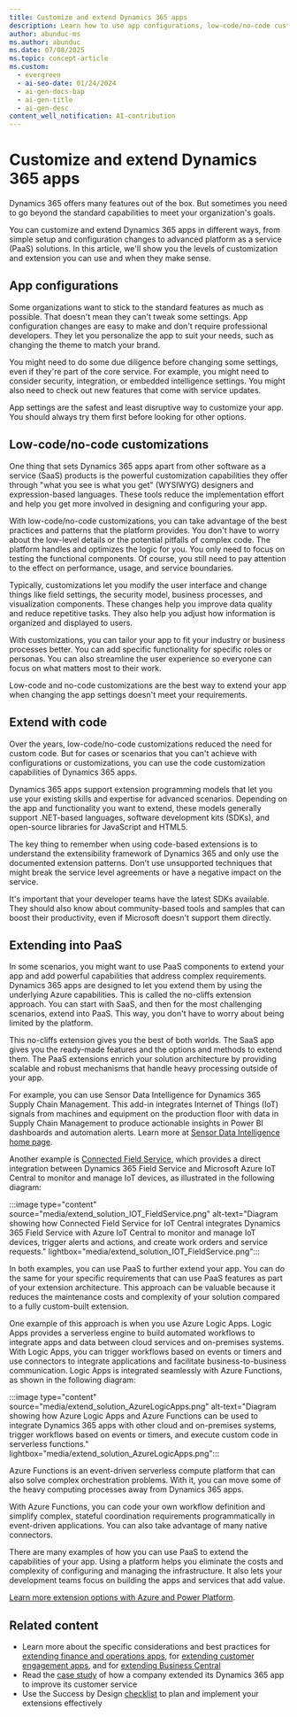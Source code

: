 ```yaml
---
title: Customize and extend Dynamics 365 apps
description: Learn how to use app configurations, low-code/no-code customizations, and PaaS solutions to tailor Dynamics 365 apps to your organization's needs.
author: abunduc-ms
ms.author: abunduc
ms.date: 07/08/2025
ms.topic: concept-article
ms.custom:
  - evergreen
  - ai-seo-date: 01/24/2024
  - ai-gen-docs-bap
  - ai-gen-title
  - ai-gen-desc
content_well_notification: AI-contribution
---
```


# Customize and extend Dynamics 365 apps

Dynamics 365 offers many features out of the box. But sometimes you need to go beyond the standard capabilities to meet your organization's goals.

You can customize and extend Dynamics 365 apps in different ways, from simple setup and configuration changes to advanced platform as a service (PaaS) solutions. In this article, we'll show you the levels of customization and extension you can use and when they make sense.

## App configurations

Some organizations want to stick to the standard features as much as possible. That doesn't mean they can't tweak some settings. App configuration changes are easy to make and don't require professional developers. They let you personalize the app to suit your needs, such as changing the theme to match your brand.

You might need to do some due diligence before changing some settings, even if they're part of the core service. For example, you might need to consider security, integration, or embedded intelligence settings. You might also need to check out new features that come with service updates.

App settings are the safest and least disruptive way to customize your app. You should always try them first before looking for other options.

## Low-code/no-code customizations

One thing that sets Dynamics 365 apps apart from other software as a service (SaaS) products is the powerful customization capabilities they offer through "what you see is what you get" (WYSIWYG) designers and expression-based languages. These tools reduce the implementation effort and help you get more involved in designing and configuring your app.

With low-code/no-code customizations, you can take advantage of the best practices and patterns that the platform provides. You don't have to worry about the low-level details or the potential pitfalls of complex code. The platform handles and optimizes the logic for you. You only need to focus on testing the functional components. Of course, you still need to pay attention to the effect on performance, usage, and service boundaries.

Typically, customizations let you modify the user interface and change things like field settings, the security model, business processes, and visualization components. These changes help you improve data quality and reduce repetitive tasks. They also help you adjust how information is organized and displayed to users.

With customizations, you can tailor your app to fit your industry or business processes better. You can add specific functionality for specific roles or personas. You can also streamline the user experience so everyone can focus on what matters most to their work.

Low-code and no-code customizations are the best way to extend your app when changing the app settings doesn't meet your requirements.

## Extend with code

Over the years, low-code/no-code customizations reduced the need for custom code. But for cases or scenarios that you can't achieve with configurations or customizations, you can use the code customization capabilities of Dynamics 365 apps.

Dynamics 365 apps support extension programming models that let you use your existing skills and expertise for advanced scenarios. Depending on the app and functionality you want to extend, these models generally support .NET-based languages, software development kits (SDKs), and open-source libraries for JavaScript and HTML5.

The key thing to remember when using code-based extensions is to understand the extensibility framework of Dynamics 365 and only use the documented extension patterns. Don't use unsupported techniques that might break the service level agreements or have a negative impact on the service.

It's important that your developer teams have the latest SDKs available. They should also know about community-based tools and samples that can boost their productivity, even if Microsoft doesn't support them directly.

## Extending into PaaS

In some scenarios, you might want to use PaaS components to extend your app and add powerful capabilities that address complex requirements. Dynamics 365 apps are designed to let you extend them by using the underlying Azure capabilities. This is called the no-cliffs extension approach. You can start with SaaS, and then for the most challenging scenarios, extend into PaaS. This way, you don't have to worry about being limited by the platform.

This no-cliffs extension gives you the best of both worlds. The SaaS app gives you the ready-made features and the options and methods to extend them. The PaaS extensions enrich your solution architecture by providing scalable and robust mechanisms that handle heavy processing outside of your app.

For example, you can use Sensor Data Intelligence for Dynamics 365 Supply Chain Management. This add-in integrates Internet of Things (IoT) signals from machines and equipment on the production floor with data in Supply Chain Management to produce actionable insights in Power BI dashboards and automation alerts. Learn more at [Sensor Data Intelligence home page](/dynamics365/supply-chain/sensor-data-intelligence/sdi-home-page).

Another example is [Connected Field Service](/dynamics365/field-service/connected-field-service-architecture), which provides a direct integration between Dynamics 365 Field Service and Microsoft Azure IoT Central to monitor and manage IoT devices, as illustrated in the following diagram:

:::image type="content" source="media/extend_solution_IOT_FieldService.png" alt-text="Diagram showing how Connected Field Service for IoT Central integrates Dynamics 365 Field Service with Azure IoT Central to monitor and manage IoT devices, trigger alerts and actions, and create work orders and service requests." lightbox="media/extend_solution_IOT_FieldService.png":::

In both examples, you can use PaaS to further extend your app. You can do the same for your specific requirements that can use PaaS features as part of your extension architecture. This approach can be valuable because it reduces the maintenance costs and complexity of your solution compared to a fully custom-built extension.

One example of this approach is when you use Azure Logic Apps. Logic Apps provides a serverless engine to build automated workflows to integrate apps and data between cloud services and on-premises systems. With Logic Apps, you can trigger workflows based on events or timers and use connectors to integrate applications and facilitate business-to-business communication. Logic Apps is integrated seamlessly with Azure Functions, as shown in the following diagram:

:::image type="content" source="media/extend_solution_AzureLogicApps.png" alt-text="Diagram showing how Azure Logic Apps and Azure Functions can be used to integrate Dynamics 365 apps with other cloud and on-premises systems, trigger workflows based on events or timers, and execute custom code in serverless functions." lightbox="media/extend_solution_AzureLogicApps.png":::

Azure Functions is an event-driven serverless compute platform that can also solve complex orchestration problems. With it, you can move some of the heavy computing processes away from Dynamics 365 apps.

With Azure Functions, you can code your own workflow definition and simplify complex, stateful coordination requirements programmatically in event-driven applications. You can also take advantage of many native connectors.

There are many examples of how you can use PaaS to extend the capabilities of your app. Using a platform helps you eliminate the costs and complexity of configuring and managing the infrastructure. It also lets your development teams focus on building the apps and services that add value.

[Learn more extension options with Azure and Power Platform](integrate-other-solutions.md).

## Related content

- Learn more about the specific considerations and best practices for [extending finance and operations apps](extend-your-solution-guidance-product-fo.md), for [extending customer engagement apps](extend-your-solution-guidance-product-ce.md), and for [extending Business Central](/dynamics365/business-central/dev-itpro/developer/devenv-extensibility-overview?toc=/dynamics365/guidance/toc.yml)
- Read the [case study](extend-your-solution-case-study.md) of how a company extended its Dynamics 365 app to improve its customer service
- Use the Success by Design [checklist](extend-your-solution-checklist.md) to plan and implement your extensions effectively
